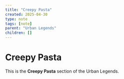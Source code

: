 ```yaml
---
title: "Creepy Pasta"
created: 2025-04-30
type: note
tags: [note]
parent: "Urban Legends"
children: []
---
```


# Creepy Pasta

This is the **Creepy Pasta** section of the Urban Legends.
